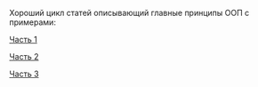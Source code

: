 Хороший цикл статей описывающий главные принципы ООП с примерами: 

[Часть 1](https://tproger.ru/translations/diving-in-oop-p1/) 

[Часть 2](https://tproger.ru/translations/diving-in-oop-p2/)

[Часть 3](https://tproger.ru/translations/diving-in-oop-p3/)


